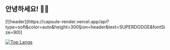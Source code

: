 ## 안녕하세요! 👋👋

<div>
  [![header](https://capsule-render.vercel.app/api?type=soft&color=auto&height=300&section=header&text=SUPERDODGE&fontSize=90)]

  [![Top Langs](https://github-readme-stats.vercel.app/api/top-langs/?username=yjh5696&layout=compact)](https://github.com/yjh5696/github-readme-stats)
</div>
